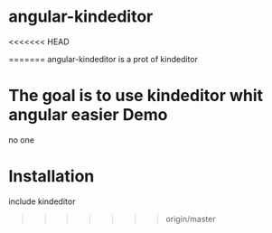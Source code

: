 angular-kindeditor
==================

<<<<<<< HEAD

=======
angular-kindeditor is a prot of kindeditor

The goal is to use kindeditor whit angular easier
Demo
==================

no one

Installation
==================

include kindeditor
>>>>>>> origin/master
